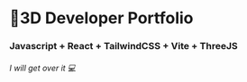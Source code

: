 # 🚀3D Developer Portfolio

### Javascript + React + TailwindCSS + Vite + ThreeJS
###### I will get over it 💻
